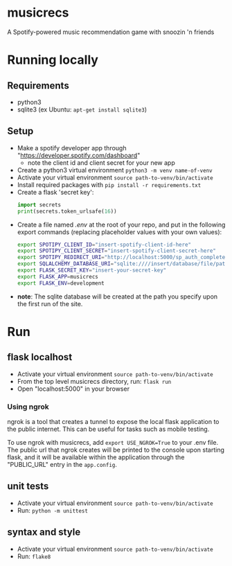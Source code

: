 # musicrecs
A Spotify-powered music recommendation game with snoozin 'n friends

# Running locally
## Requirements
- python3
- sqlite3 (ex Ubuntu: `apt-get install sqlite3`)

## Setup
- Make a spotify developer app through "https://developer.spotify.com/dashboard"
    - note the client id and client secret for your new app
- Create a python3 virtual environment `python3 -m venv name-of-venv`
- Activate your virtual environment `source path-to-venv/bin/activate`
- Install required packages with `pip install -r requirements.txt`
- Create a flask 'secret key':
    ```python
    import secrets
    print(secrets.token_urlsafe(16))
    ```
- Create a file named *.env* at the root of your repo, and put in the following export commands
  (replacing placeholder values with your own values):
    ```bash
    export SPOTIPY_CLIENT_ID="insert-spotify-client-id-here"
    export SPOTIPY_CLIENT_SECRET="insert-spotify-client-secret-here"
    export SPOTIPY_REDIRECT_URI="http://localhost:5000/sp_auth_complete"
    export SQLALCHEMY_DATABASE_URI="sqlite:////insert/database/file/path.db"
    export FLASK_SECRET_KEY="insert-your-secret-key"
    export FLASK_APP=musicrecs
    export FLASK_ENV=development
    ```
- **note**: The sqlite database will be created at the path you specify upon the first run of the site.

# Run
## flask localhost
- Activate your virtual environment `source path-to-venv/bin/activate`
- From the top level musicrecs directory, run: `flask run`
- Open "localhost:5000" in your browser

### Using ngrok
ngrok is a tool that creates a tunnel to expose the local flask application
to the public internet. This can be useful for tasks such as mobile testing.

To use ngrok with musicrecs, add `export USE_NGROK=True` to your .env file.
The public url that ngrok creates will be printed to the console upon starting
flask, and it will be available within the application through the "PUBLIC_URL"
entry in the `app.config`.

## unit tests
- Activate your virtual environment `source path-to-venv/bin/activate`
- Run: `python -m unittest`

## syntax and style
- Activate your virtual environment `source path-to-venv/bin/activate`
- Run: `flake8`
